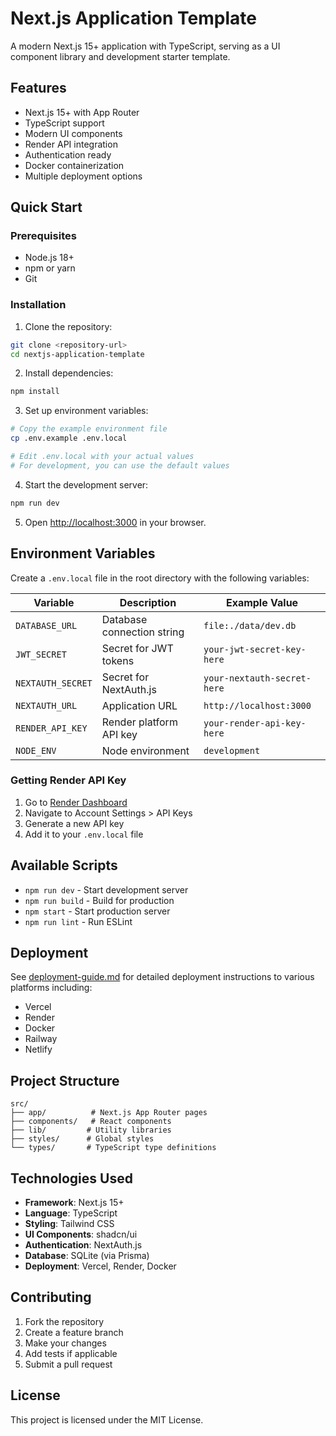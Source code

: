 # Next.js Application Template

A modern Next.js 15+ application with TypeScript, serving as a UI component library and development starter template.

## Features

- Next.js 15+ with App Router
- TypeScript support
- Modern UI components
- Render API integration
- Authentication ready
- Docker containerization
- Multiple deployment options

## Quick Start

### Prerequisites

- Node.js 18+ 
- npm or yarn
- Git

### Installation

1. Clone the repository:
```bash
git clone <repository-url>
cd nextjs-application-template
```

2. Install dependencies:
```bash
npm install
```

3. Set up environment variables:
```bash
# Copy the example environment file
cp .env.example .env.local

# Edit .env.local with your actual values
# For development, you can use the default values
```

4. Start the development server:
```bash
npm run dev
```

5. Open [http://localhost:3000](http://localhost:3000) in your browser.

## Environment Variables

Create a `.env.local` file in the root directory with the following variables:

| Variable | Description | Example Value |
|----------|-------------|---------------|
| `DATABASE_URL` | Database connection string | `file:./data/dev.db` |
| `JWT_SECRET` | Secret for JWT tokens | `your-jwt-secret-key-here` |
| `NEXTAUTH_SECRET` | Secret for NextAuth.js | `your-nextauth-secret-here` |
| `NEXTAUTH_URL` | Application URL | `http://localhost:3000` |
| `RENDER_API_KEY` | Render platform API key | `your-render-api-key-here` |
| `NODE_ENV` | Node environment | `development` |

### Getting Render API Key

1. Go to [Render Dashboard](https://dashboard.render.com)
2. Navigate to Account Settings > API Keys
3. Generate a new API key
4. Add it to your `.env.local` file

## Available Scripts

- `npm run dev` - Start development server
- `npm run build` - Build for production
- `npm start` - Start production server
- `npm run lint` - Run ESLint

## Deployment

See [deployment-guide.md](./deployment-guide.md) for detailed deployment instructions to various platforms including:
- Vercel
- Render
- Docker
- Railway
- Netlify

## Project Structure

```
src/
├── app/          # Next.js App Router pages
├── components/   # React components
├── lib/         # Utility libraries
├── styles/      # Global styles
└── types/       # TypeScript type definitions
```

## Technologies Used

- **Framework**: Next.js 15+
- **Language**: TypeScript
- **Styling**: Tailwind CSS
- **UI Components**: shadcn/ui
- **Authentication**: NextAuth.js
- **Database**: SQLite (via Prisma)
- **Deployment**: Vercel, Render, Docker

## Contributing

1. Fork the repository
2. Create a feature branch
3. Make your changes
4. Add tests if applicable
5. Submit a pull request

## License

This project is licensed under the MIT License.
